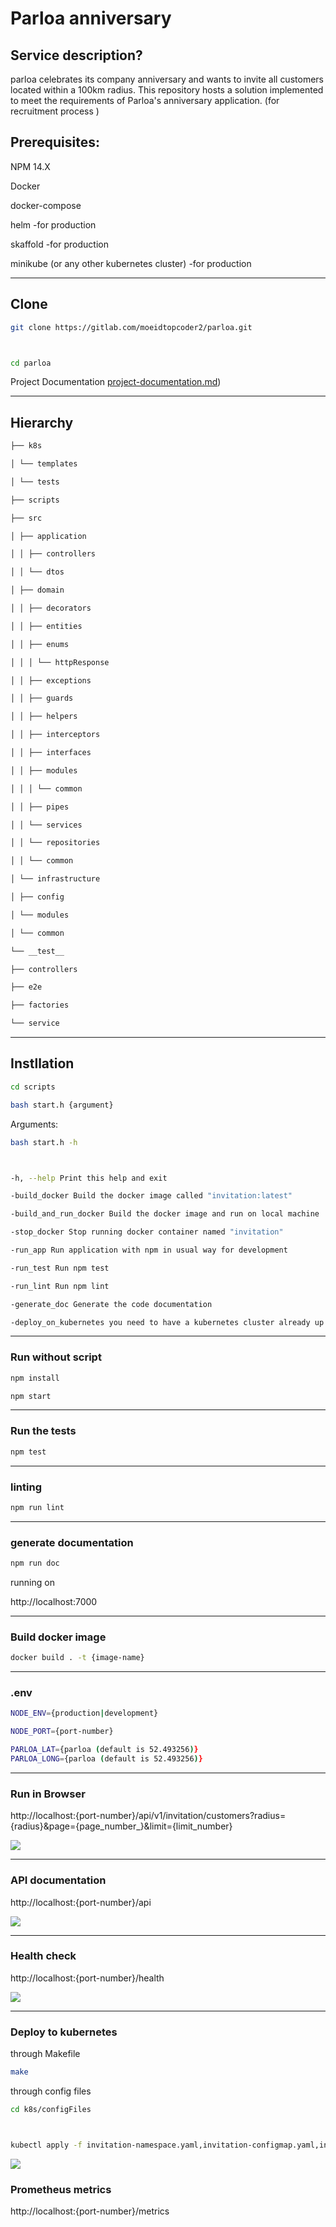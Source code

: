 # Parloa anniversary

## Service description?

parloa celebrates its company anniversary and wants to invite all customers located within a 100km radius. This repository hosts a solution implemented to meet the requirements of Parloa's anniversary application. (for recruitment process )

## Prerequisites:

NPM 14.X

Docker

docker-compose

helm -for production

skaffold -for production

minikube (or any other kubernetes cluster) -for production

---

## Clone

```bash
git clone https://gitlab.com/moeidtopcoder2/parloa.git



cd parloa
```

Project Documentation
 [project-documentation.md]([https://gitlab.com/moeidtopcoder2/parloa/-/blob/feature/invitation-api/project-documentation.md]))

---

## Hierarchy

```bash
├── k8s

│ └── templates

│ └── tests

├── scripts

├── src

│ ├── application

│ │ ├── controllers

│ │ └── dtos

│ ├── domain

│ │ ├── decorators

│ │ ├── entities

│ │ ├── enums

│ │ │ └── httpResponse

│ │ ├── exceptions

│ │ ├── guards

│ │ ├── helpers

│ │ ├── interceptors

│ │ ├── interfaces

│ │ ├── modules

│ │ │ └── common

│ │ ├── pipes

│ │ └── services

│ │ └── repositories

│ │ └── common

│ └── infrastructure

│ ├── config

│ └── modules

│ └── common

└── __test__

├── controllers

├── e2e

├── factories

└── service
```

---

## Instllation

```bash
cd scripts

bash start.h {argument}
```

Arguments:

```bash
bash start.h -h



-h, --help Print this help and exit

-build_docker Build the docker image called "invitation:latest"

-build_and_run_docker Build the docker image and run on local machine

-stop_docker Stop running docker container named "invitation"

-run_app Run application with npm in usual way for development

-run_test Run npm test

-run_lint Run npm lint

-generate_doc Generate the code documentation

-deploy_on_kubernetes you need to have a kubernetes cluster already up and running on the machine.
```

---

### Run without script

```bash
npm install

npm start
```

---

### Run the tests

```bash
npm test
```

---

### linting

```bash
npm run lint
```

---

### generate documentation

```bash
npm run doc
```

running on

http://localhost:7000

---

### Build docker image

```bash
docker build . -t {image-name}
```

----

### .env

```bash
NODE_ENV={production|development}

NODE_PORT={port-number}

PARLOA_LAT={parloa (default is 52.493256)}
PARLOA_LONG={parloa (default is 52.493256)}
```

---

### Run in Browser

http://localhost:{port-number}/api/v1/invitation/customers?radius={radius}&page={page_number_}&limit={limit_number}

![](/images/invitation.png)

----

### API documentation

http://localhost:{port-number}/api

![](/images/swagger.png)

---

### Health check

http://localhost:{port-number}/health

![](/images/liveness.png)

---

### Deploy to kubernetes

through Makefile

```bash
make
```

through config files

```bash
cd k8s/configFiles



kubectl apply -f invitation-namespace.yaml,invitation-configmap.yaml,invitation-configmap.yaml,invitation-deployment.yaml,invitation-service.yaml
```

![](/images/kubernetes.png)

### Prometheus metrics

http://localhost:{port-number}/metrics

